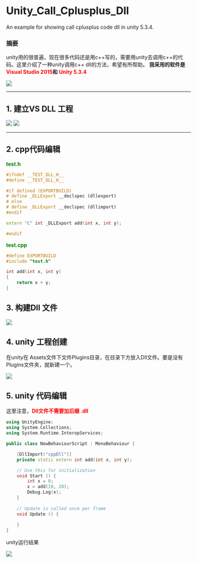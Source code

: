 # Unity_Call_Cplusplus_Dll
An example for showing call cplusplus code dll in unity 5.3.4.

### 摘要
unity用的很普遍，现在很多代码还是用c++写的，需要用unity去调用c++的代码。这里介绍了一种unity调用c++ dll的方法，希望有所帮助。
**我采用的软件是<font color=Red>Visual Studio 2015</font>和<font color=Red> Unity 5.3.4</font>**

![](http://images2015.cnblogs.com/blog/1014091/201609/1014091-20160913120622539-49874596.png)

------------

## 1. 建立VS DLL 工程

![](http://images2015.cnblogs.com/blog/1014091/201609/1014091-20160913120631867-909184150.png)
![](http://images2015.cnblogs.com/blog/1014091/201609/1014091-20160913120644336-2084234893.png)

------------

## 2. cpp代码编辑
**<font color=Green>test.h</font>**
```cpp
#ifndef __TEST_DLL_H__
#define __TEST_DLL_H__

#if defined (EXPORTBUILD)  
# define _DLLExport __declspec (dllexport)  
# else  
# define _DLLExport __declspec (dllimport)  
#endif  

extern "C" int _DLLExport add(int x, int y);

#endif
```

**<font color=Green>test.cpp</font>**
```cpp
#define EXPORTBUILD
#include "test.h"

int add(int x, int y)
{
	return x + y;
}
```

## 3. 构建Dll 文件
![](http://images2015.cnblogs.com/blog/1014091/201609/1014091-20160913141901398-1198271649.png)

## 4. unity 工程创建
在unity在 Assets文件下文件Plugins目录，在目录下方放入Dll文件。要是没有Plugins文件夹，就新建一个。

![](http://images2015.cnblogs.com/blog/1014091/201609/1014091-20160913142040430-1093884713.png)

## 5. unity 代码编辑
这里注意，**<font color=Red>Dll文件不需要加后缀 .dll</font>**
```cpp
using UnityEngine;
using System.Collections;
using System.Runtime.InteropServices;

public class NewBehaviourScript : MonoBehaviour {

    [DllImport("cppDll")]
    private static extern int add(int x, int y);

    // Use this for initialization
    void Start () {
        int x = 0;
        x = add(10, 20);
        Debug.Log(x);
	}
	
	// Update is called once per frame
	void Update () {
	
	}
}
```
unity运行结果

![](http://images2015.cnblogs.com/blog/1014091/201609/1014091-20160913142513648-1048417788.png)
